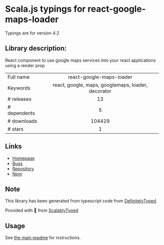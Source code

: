 
# Scala.js typings for react-google-maps-loader

Typings are for version 4.2

## Library description:
React component to use google maps services into your react applications using a render prop

|                    |                 |
| ------------------ | :-------------: |
| Full name          | react-google-maps-loader |
| Keywords           | react, google, maps, googlemaps, loader, decorator |
| # releases         | 13 |
| # dependents       | 5 |
| # downloads        | 104429 |
| # stars            | 1 |

## Links
- [Homepage](https://github.com/xuopled/react-google-maps-loader#readme)
- [Bugs](https://github.com/xuopled/react-google-maps-loader/issues)
- [Repository](https://github.com/xuopled/react-google-maps-loader)
- [Npm](https://www.npmjs.com/package/react-google-maps-loader)
    


## Note
This library has been generated from typescript code from [DefinitelyTyped](https://definitelytyped.org).

Provided with :purple_heart: from [ScalablyTyped](https://github.com/oyvindberg/ScalablyTyped)

## Usage
See [the main readme](../../readme.md) for instructions.


